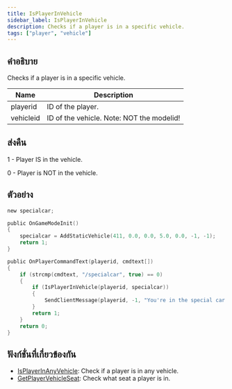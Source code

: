 ```yaml
---
title: IsPlayerInVehicle
sidebar_label: IsPlayerInVehicle
description: Checks if a player is in a specific vehicle.
tags: ["player", "vehicle"]
---
```


## คำอธิบาย

Checks if a player is in a specific vehicle.

| Name      | Description                               |
| --------- | ----------------------------------------- |
| playerid  | ID of the player.                         |
| vehicleid | ID of the vehicle. Note: NOT the modelid! |

## ส่งคืน

1 - Player IS in the vehicle.

0 - Player is NOT in the vehicle.

## ตัวอย่าง

```c
new specialcar;

public OnGameModeInit()
{
    specialcar = AddStaticVehicle(411, 0.0, 0.0, 5.0, 0.0, -1, -1);
    return 1;
}

public OnPlayerCommandText(playerid, cmdtext[])
{
    if (strcmp(cmdtext, "/specialcar", true) == 0)
    {
        if (IsPlayerInVehicle(playerid, specialcar))
        {
            SendClientMessage(playerid, -1, "You're in the special car!");
        }
        return 1;
    }
    return 0;
}
```

## ฟังก์ชั่นที่เกี่ยวข้องกัน

- [IsPlayerInAnyVehicle](../../scripting/functions/IsPlayerInAnyVehicle.md): Check if a player is in any vehicle.
- [GetPlayerVehicleSeat](../../scripting/functions/GetPlayerVehicleSeat.md): Check what seat a player is in.
